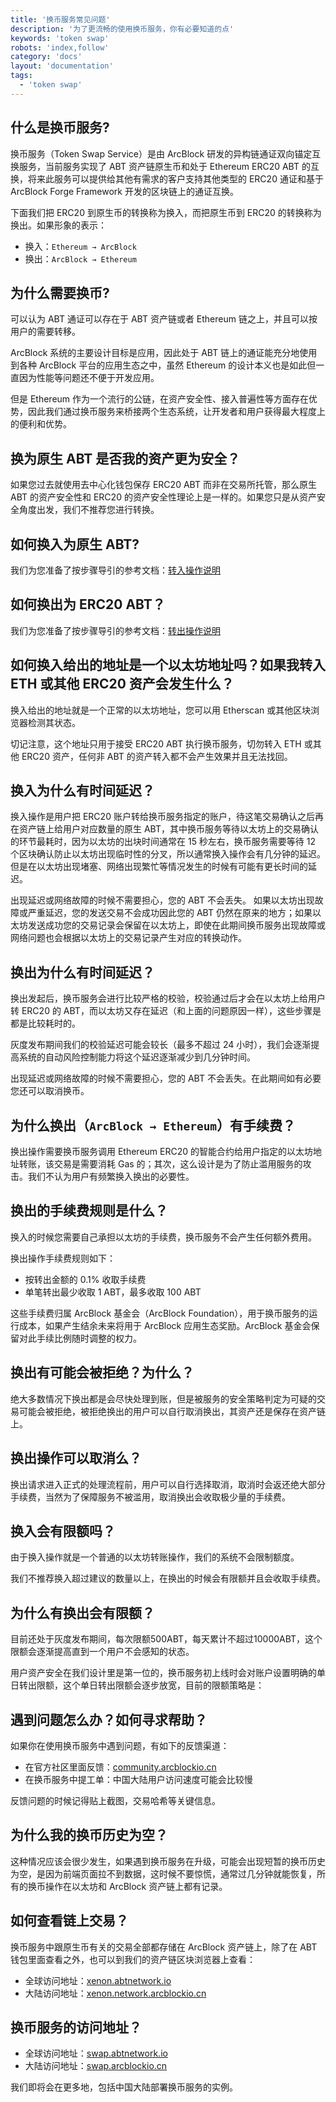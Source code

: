 ```yaml
---
title: '换币服务常见问题'
description: '为了更流畅的使用换币服务，你有必要知道的点'
keywords: 'token swap'
robots: 'index,follow'
category: 'docs'
layout: 'documentation'
tags:
  - 'token swap'
---
```


## 什么是换币服务?

换币服务（Token Swap Service）是由 ArcBlock 研发的异构链通证双向锚定互换服务，当前服务实现了 ABT 资产链原生币和处于 Ethereum ERC20 ABT 的互换，将来此服务可以提供给其他有需求的客户支持其他类型的 ERC20 通证和基于 ArcBlock Forge Framework 开发的区块链上的通证互换。

下面我们把 ERC20 到原生币的转换称为换入，而把原生币到 ERC20 的转换称为换出。如果形象的表示：

- 换入：`Ethereum → ArcBlock`
- 换出：`ArcBlock → Ethereum`

## 为什么需要换币?

可以认为 ABT 通证可以存在于 ABT 资产链或者 Ethereum 链之上，并且可以按用户的需要转移。

ArcBlock 系统的主要设计目标是应用，因此处于 ABT 链上的通证能充分地使用到各种 ArcBlock 平台的应用生态之中，虽然 Ethereum 的设计本义也是如此但一直因为性能等问题还不便于开发应用。

但是 Ethereum 作为一个流行的公链，在资产安全性、接入普遍性等方面存在优势，因此我们通过换币服务来桥接两个生态系统，让开发者和用户获得最大程度上的便利和优势。

## 换为原生 ABT 是否我的资产更为安全？

如果您过去就使用去中心化钱包保存 ERC20 ABT 而非在交易所托管，那么原生 ABT 的资产安全性和 ERC20 的资产安全性理论上是一样的。如果您只是从资产安全角度出发，我们不推荐您进行转换。

## 如何换入为原生 ABT?

我们为您准备了按步骤导引的参考文档：[转入操作说明](./deposit)

## 如何换出为 ERC20 ABT？

我们为您准备了按步骤导引的参考文档：[转出操作说明](./withdraw)

## 如何换入给出的地址是一个以太坊地址吗？如果我转入 ETH 或其他 ERC20 资产会发生什么？

换入给出的地址就是一个正常的以太坊地址，您可以用 Etherscan 或其他区块浏览器检测其状态。

切记注意，这个地址只用于接受 ERC20 ABT 执行换币服务，切勿转入 ETH 或其他 ERC20 资产，任何非 ABT 的资产转入都不会产生效果并且无法找回。

## 换入为什么有时间延迟？

换入操作是用户把 ERC20 账户转给换币服务指定的账户，待这笔交易确认之后再在资产链上给用户对应数量的原生 ABT，其中换币服务等待以太坊上的交易确认的环节最耗时，因为以太坊的出块时间通常在 15 秒左右，换币服务需要等待 12 个区块确认防止以太坊出现临时性的分叉，所以通常换入操作会有几分钟的延迟。但是在以太坊出现堵塞、网络出现繁忙等情况发生的时候有可能有更长时间的延迟。

出现延迟或网络故障的时候不需要担心，您的 ABT 不会丢失。 如果以太坊出现故障或严重延迟，您的发送交易不会成功因此您的 ABT 仍然在原来的地方；如果以太坊发送成功您的交易记录会保留在以太坊上，即使在此期间换币服务出现故障或网络问题也会根据以太坊上的交易记录产生对应的转换动作。

## 换出为什么有时间延迟？

换出发起后，换币服务会进行比较严格的校验，校验通过后才会在以太坊上给用户转 ERC20 的 ABT，而以太坊又存在延迟（和上面的问题原因一样），这些步骤是都是比较耗时的。

灰度发布期间我们的校验延迟可能会较长（最多不超过 24 小时），我们会逐渐提高系统的自动风险控制能力将这个延迟逐渐减少到几分钟时间。

出现延迟或网络故障的时候不需要担心，您的 ABT 不会丢失。在此期间如有必要您还可以取消换币。

## 为什么换出（`ArcBlock → Ethereum`）有手续费？

换出操作需要换币服务调用 Ethereum ERC20 的智能合约给用户指定的以太坊地址转账，该交易是需要消耗 Gas 的；其次，这么设计是为了防止滥用服务的攻击。我们不认为用户有频繁换入换出的必要性。

## 换出的手续费规则是什么？

换入的时候您需要自己承担以太坊的手续费，换币服务不会产生任何额外费用。

换出操作手续费规则如下：

- 按转出金额的 0.1% 收取手续费
- 单笔转出最少收取 1 ABT，最多收取 100 ABT

这些手续费归属 ArcBlock 基金会（ArcBlock Foundation），用于换币服务的运行成本，如果产生结余未来将用于 ArcBlock 应用生态奖励。ArcBlock 基金会保留对此手续比例随时调整的权力。

## 换出有可能会被拒绝？为什么？

绝大多数情况下换出都是会尽快处理到账，但是被服务的安全策略判定为可疑的交易可能会被拒绝，被拒绝换出的用户可以自行取消换出，其资产还是保存在资产链上。

## 换出操作可以取消么？

换出请求进入正式的处理流程前，用户可以自行选择取消，取消时会返还绝大部分手续费，当然为了保障服务不被滥用，取消换出会收取极少量的手续费。

## 换入会有限额吗？

由于换入操作就是一个普通的以太坊转账操作，我们的系统不会限制额度。

我们不推荐换入超过建议的数量以上，在换出的时候会有限额并且会收取手续费。

## 为什么有换出会有限额？

目前还处于灰度发布期间，每次限额500ABT，每天累计不超过10000ABT，这个限额会逐渐提高直到一个用户不会感知的状态。

用户资产安全在我们设计里是第一位的，换币服务初上线时会对账户设置明确的单日转出限额，这个单日转出限额会逐步放宽，目前的限额策略是：

## 遇到问题怎么办？如何寻求帮助？

如果你在使用换币服务中遇到问题，有如下的反馈渠道：

- 在官方社区里面反馈：[community.arcblockio.cn](https://community.arcblockio.cn)
- 在换币服务中提工单：中国大陆用户访问速度可能会比较慢

反馈问题的时候记得贴上截图，交易哈希等关键信息。

## 为什么我的换币历史为空？

这种情况应该会很少发生，如果遇到换币服务在升级，可能会出现短暂的换币历史为空，是因为前端页面拉不到数据，这时候不要惊慌，通常过几分钟就能恢复，所有的换币操作在以太坊和 ArcBlock 资产链上都有记录。

## 如何查看链上交易？

换币服务中跟原生币有关的交易全部都存储在 ArcBlock 资产链上，除了在 ABT 钱包里面查看之外，也可以到我们的资产链区块浏览器上查看：

- 全球访问地址：[xenon.abtnetwork.io](https://xenon.abtnetwork.io/node/explorer/txs)
- 大陆访问地址：[xenon.network.arcblockio.cn](https://xenon.network.arcblockio.cn/node/explorer/txs)

## 换币服务的访问地址？

- 全球访问地址：[swap.abtnetwork.io](https://swap.abtnetwork.io)
- 大陆访问地址：[swap.arcblockio.cn](https://swap.arcblockio.cn)

我们即将会在更多地，包括中国大陆部署换币服务的实例。
